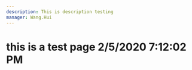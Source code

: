 ```yaml
---
description: This is description testing
manager: Wang.Hui
---
```

# this is a test page 2/5/2020 7:12:02 PM